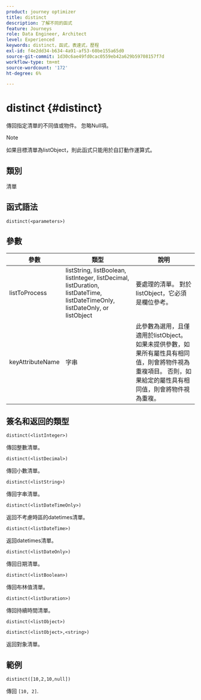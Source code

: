 ```yaml
---
product: journey optimizer
title: distinct
description: 了解不同的函式
feature: Journeys
role: Data Engineer, Architect
level: Experienced
keywords: distinct，函式，表達式，歷程
exl-id: f4e2dd34-b634-4a91-af53-60be155a65d0
source-git-commit: 1d30c6ae49fd0cac0559eb42a629b59708157f7d
workflow-type: tm+mt
source-wordcount: '172'
ht-degree: 6%

---
```


# distinct {#distinct}

傳回指定清單的不同值或物件。 忽略Null項。

>[!NOTE]
>
>如果目標清單為listObject，則此函式只能用於自訂動作運算式。

## 類別

清單

## 函式語法

`distinct(<parameters>)`

## 參數

| 參數 | 類型 | 說明 |
|-----------|------------------|------------------|
| listToProcess | listString, listBoolean, listInteger, listDecimal, listDuration, listDateTime, listDateTimeOnly, listDateOnly, or listObject | 要處理的清單。 對於listObject，它必須是欄位參考。 |
| keyAttributeName | 字串 | 此參數為選用，且僅適用於listObject。 如果未提供參數，如果所有屬性具有相同值，則會將物件視為重複項目。 否則，如果給定的屬性具有相同值，則會將物件視為重複。 |

## 簽名和返回的類型

`distinct(<listInteger>)`

傳回整數清單。

`distinct(<listDecimal>)`

傳回小數清單。

`distinct(<listString>)`

傳回字串清單。

`distinct(<listDateTimeOnly>)`

返回不考慮時區的datetimes清單。

`distinct(<listDateTime>)`

返回datetimes清單。

`distinct(<listDateOnly>)`

傳回日期清單。

`distinct(<listBoolean>)`

傳回布林值清單。

`distinct(<listDuration>)`

傳回持續時間清單。

`distinct(<listObject>)`

`distinct(<listObject>,<string>)`

返回對象清單。


## 範例

`distinct([10,2,10,null])`

傳回 `[10, 2]`.
